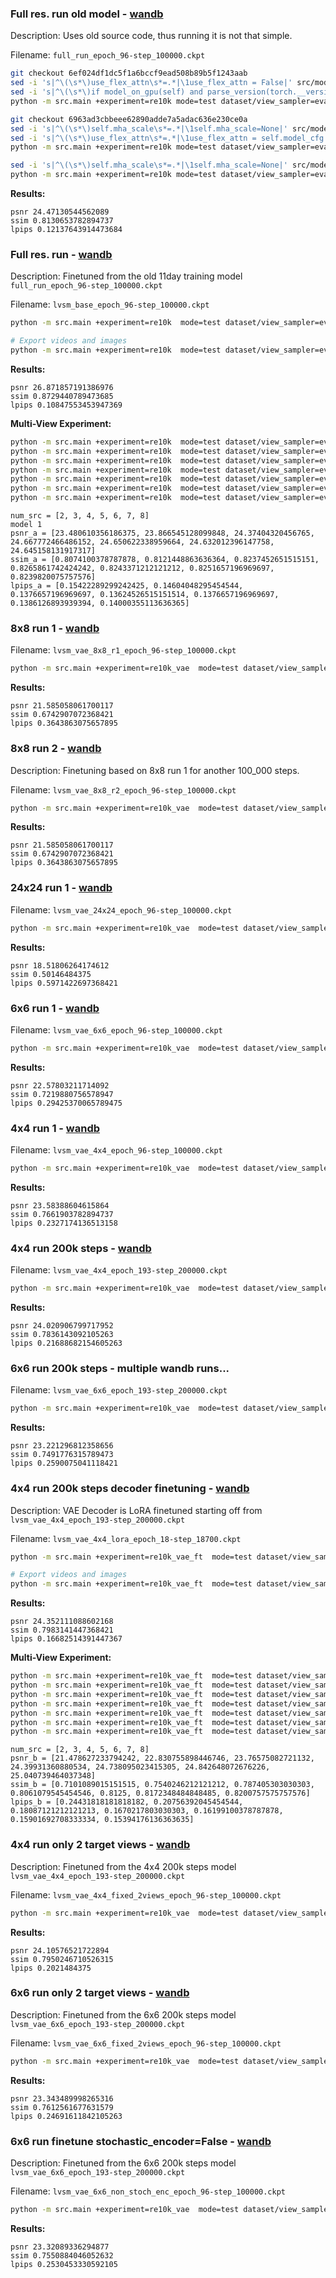 ### Full res. run old model - [wandb](https://wandb.ai/tum-edu/lvsm/runs/pugrk3tl/overview)
Description: Uses old source code, thus running it is not that simple.

Filename: `full_run_epoch_96-step_100000.ckpt`

```bash
git checkout 6ef024df1dc5f1a6bccf9ead508b89b5f1243aab
sed -i 's|^\(\s*\)use_flex_attn\s*=.*|\1use_flex_attn = False|' src/model/model_wrapper.py
sed -i 's|^\(\s*\)if model_on_gpu(self) and parse_version(torch.__version__) >= parse_version("2.5.0"):\s*$|\1if False:|' src/model/transformer/multi_head_attention.py
python -m src.main +experiment=re10k mode=test dataset/view_sampler=evaluation test.compute_scores=true checkpointing.load=checkpoints/full_run_epoch_96-step_100000.ckpt model.lvsm.transformer_cfg.qk_exp_seq_len=0
```

```bash
git checkout 6963ad3cbbeee62890adde7a5adac636e230ce0a
sed -i 's|^\(\s*\)self.mha_scale\s*=.*|\1self.mha_scale=None|' src/model/transformer/multi_head_attention.py
sed -i 's|^\(\s*\)use_flex_attn\s*=.*|\1use_flex_attn = self.model_cfg.transformer_cfg.sdpa_kernel == "flex-attention"|' src/model/model_wrapper.py
python -m src.main +experiment=re10k mode=test dataset/view_sampler=evaluation test.compute_scores=true checkpointing.load=checkpoints/full_run_epoch_96-step_100000.ckpt model.lvsm.transformer_cfg.qk_exp_seq_len=0 model.lvsm.transformer_cfg.sdpa_kernel=torch-sdpa
```

```bash
sed -i 's|^\(\s*\)self.mha_scale\s*=.*|\1self.mha_scale=None|' src/model/transformer/multi_head_attention.py
python -m src.main +experiment=re10k mode=test dataset/view_sampler=evaluation test.compute_scores=true checkpointing.load=checkpoints/full_run_epoch_96-step_100000.ckpt lvsm_cfg.transformer_cfg.qk_norm=1 +lvsm_cfg.transformer_cfg.qk_exp_seq_len=0 lvsm_cfg.transformer_cfg.sdpa_kernel=torch-sdpa
```
**Results:**
```
psnr 24.47130544562089
ssim 0.8130653782894737
lpips 0.12137643914473684
```

### Full res. run - [wandb](https://wandb.ai/tum-edu/lvsm/runs/44x9llvm)
Description: Finetuned from the old 11day training model `full_run_epoch_96-step_100000.ckpt`

Filename: `lvsm_base_epoch_96-step_100000.ckpt`

```bash
python -m src.main +experiment=re10k  mode=test dataset/view_sampler=evaluation test.compute_scores=true lvsm_cfg.transformer_cfg.sdpa_kernel=torch-sdpa checkpointing.load=checkpoints/lvsm_base_epoch_96-step_100000.ckpt
```


```bash
# Export videos and images
python -m src.main +experiment=re10k  mode=test dataset/view_sampler=evaluation dataset.view_sampler.index_path=assets/evaluation_index_re10k_video.json test.compute_scores=false test.save_video=true test.save_image=true lvsm_cfg.transformer_cfg.sdpa_kernel=flex-attention checkpointing.load=checkpoints/lvsm_base_epoch_96-step_100000.ckpt test.ffmpeg_path=/home/team15/ffmpeg-7.0.2-amd64-static
```

**Results:**
```
psnr 26.871857191386976
ssim 0.8729440789473685
lpips 0.10847553453947369
```

**Multi-View Experiment:**
```bash
python -m src.main +experiment=re10k  mode=test dataset/view_sampler=evaluation test.compute_scores=true lvsm_cfg.transformer_cfg.sdpa_kernel=torch-sdpa checkpointing.load=checkpoints/lvsm_base_epoch_96-step_100000.ckpt dataset.view_sampler.index_path=assets/multi_view_experiment/evaluation_index_num_src_2.json
python -m src.main +experiment=re10k  mode=test dataset/view_sampler=evaluation test.compute_scores=true lvsm_cfg.transformer_cfg.sdpa_kernel=torch-sdpa checkpointing.load=checkpoints/lvsm_base_epoch_96-step_100000.ckpt dataset.view_sampler.index_path=assets/multi_view_experiment/evaluation_index_num_src_3.json
python -m src.main +experiment=re10k  mode=test dataset/view_sampler=evaluation test.compute_scores=true lvsm_cfg.transformer_cfg.sdpa_kernel=torch-sdpa checkpointing.load=checkpoints/lvsm_base_epoch_96-step_100000.ckpt dataset.view_sampler.index_path=assets/multi_view_experiment/evaluation_index_num_src_4.json
python -m src.main +experiment=re10k  mode=test dataset/view_sampler=evaluation test.compute_scores=true lvsm_cfg.transformer_cfg.sdpa_kernel=torch-sdpa checkpointing.load=checkpoints/lvsm_base_epoch_96-step_100000.ckpt dataset.view_sampler.index_path=assets/multi_view_experiment/evaluation_index_num_src_5.json
python -m src.main +experiment=re10k  mode=test dataset/view_sampler=evaluation test.compute_scores=true lvsm_cfg.transformer_cfg.sdpa_kernel=torch-sdpa checkpointing.load=checkpoints/lvsm_base_epoch_96-step_100000.ckpt dataset.view_sampler.index_path=assets/multi_view_experiment/evaluation_index_num_src_6.json
python -m src.main +experiment=re10k  mode=test dataset/view_sampler=evaluation test.compute_scores=true lvsm_cfg.transformer_cfg.sdpa_kernel=torch-sdpa checkpointing.load=checkpoints/lvsm_base_epoch_96-step_100000.ckpt dataset.view_sampler.index_path=assets/multi_view_experiment/evaluation_index_num_src_7.json
python -m src.main +experiment=re10k  mode=test dataset/view_sampler=evaluation test.compute_scores=true lvsm_cfg.transformer_cfg.sdpa_kernel=torch-sdpa checkpointing.load=checkpoints/lvsm_base_epoch_96-step_100000.ckpt dataset.view_sampler.index_path=assets/multi_view_experiment/evaluation_index_num_src_8.json
```

```
num_src = [2, 3, 4, 5, 6, 7, 8]
model 1
psnr_a = [23.480610356186375, 23.866545128099848, 24.37404320456765, 24.667772466486152, 24.650622338959664, 24.632012396147758, 24.645158131917317]
ssim_a = [0.8074100378787878, 0.8121448863636364, 0.8237452651515151, 0.8265861742424242, 0.8243371212121212, 0.8251657196969697, 0.8239820075757576]
lpips_a = [0.15422289299242425, 0.14604048295454544, 0.1376657196969697, 0.13624526515151514, 0.1376657196969697, 0.1386126893939394, 0.14000355113636365]
```


### 8x8 run 1 - [wandb](https://wandb.ai/tum-edu/lvsm/runs/g1pj4x1v)
Filename: `lvsm_vae_8x8_r1_epoch_96-step_100000.ckpt`

```bash
python -m src.main +experiment=re10k_vae  mode=test dataset/view_sampler=evaluation test.compute_scores=true checkpointing.load=checkpoints/lvsm_vae_8x8_r1_epoch_96-step_100000.ckpt 
```

**Results:**
```
psnr 21.585058061700117
ssim 0.6742907072368421
lpips 0.3643863075657895
```

### 8x8 run 2 - [wandb](https://wandb.ai/tum-edu/lvsm/runs/751eglvk)
Description: Finetuning based on 8x8 run 1 for another 100_000 steps.

Filename: `lvsm_vae_8x8_r2_epoch_96-step_100000.ckpt`

```bash
python -m src.main +experiment=re10k_vae  mode=test dataset/view_sampler=evaluation test.compute_scores=true checkpointing.load=checkpoints/lvsm_vae_8x8_r2_epoch_96-step_100000.ckpt 
```

**Results:**
```
psnr 21.585058061700117
ssim 0.6742907072368421
lpips 0.3643863075657895
```

### 24x24 run 1 - [wandb](https://wandb.ai/tum-edu/lvsm/runs/da6vp79n)
Filename: `lvsm_vae_24x24_epoch_96-step_100000.ckpt`

```bash
python -m src.main +experiment=re10k_vae  mode=test dataset/view_sampler=evaluation test.compute_scores=true checkpointing.load=checkpoints/lvsm_vae_24x24_epoch_96-step_100000.ckpt lvsm_cfg.patch_size=24 
```

**Results:**
```
psnr 18.51806264174612
ssim 0.50146484375
lpips 0.5971422697368421
```

### 6x6 run 1 - [wandb](https://wandb.ai/tum-edu/lvsm/runs/4rgpow2c)
Filename: `lvsm_vae_6x6_epoch_96-step_100000.ckpt`

```bash
python -m src.main +experiment=re10k_vae  mode=test dataset/view_sampler=evaluation test.compute_scores=true checkpointing.load=checkpoints/lvsm_vae_6x6_epoch_96-step_100000.ckpt lvsm_cfg.patch_size=6 
```

**Results:**
```
psnr 22.57803211714092
ssim 0.7219880756578947
lpips 0.29425370065789475
```

### 4x4 run 1 - [wandb](https://wandb.ai/tum-edu/lvsm/runs/agnj9goq?nw=nwuserkaihelli)
Filename: `lvsm_vae_4x4_epoch_96-step_100000.ckpt`

```bash
python -m src.main +experiment=re10k_vae  mode=test dataset/view_sampler=evaluation test.compute_scores=true checkpointing.load=checkpoints/lvsm_vae_4x4_epoch_96-step_100000.ckpt lvsm_cfg.patch_size=4 
```

**Results:**
```
psnr 23.58388604615864
ssim 0.7661903782894737
lpips 0.2327174136513158
```

### 4x4 run 200k steps - [wandb](https://wandb.ai/tum-edu/lvsm/runs/gv2in2xr?nw=nwuserkaihelli)
Filename: `lvsm_vae_4x4_epoch_193-step_200000.ckpt`

```bash
python -m src.main +experiment=re10k_vae  mode=test dataset/view_sampler=evaluation test.compute_scores=true checkpointing.load=checkpoints/lvsm_vae_4x4_epoch_193-step_200000.ckpt lvsm_cfg.patch_size=4 
```

**Results:**
```
psnr 24.020906799717952
ssim 0.7836143092105263
lpips 0.21688682154605263
```

### 6x6 run 200k steps - multiple wandb runs...
Filename: `lvsm_vae_6x6_epoch_193-step_200000.ckpt`

```bash
python -m src.main +experiment=re10k_vae  mode=test dataset/view_sampler=evaluation test.compute_scores=true checkpointing.load=checkpoints/lvsm_vae_6x6_epoch_193-step_200000.ckpt lvsm_cfg.patch_size=6 
```

**Results:**
```
psnr 23.221296812358656
ssim 0.7491776315789473
lpips 0.2590075041118421
```

### 4x4 run 200k steps decoder finetuning - [wandb](https://wandb.ai/tum-edu/lvsm/runs/wdgz38ez)
Description: VAE Decoder is LoRA finetuned starting off from `lvsm_vae_4x4_epoch_193-step_200000.ckpt`

Filename: `lvsm_vae_4x4_lora_epoch_18-step_18700.ckpt`

```bash
python -m src.main +experiment=re10k_vae_ft  mode=test dataset/view_sampler=evaluation test.compute_scores=true checkpointing.load=checkpoints/lvsm_vae_4x4_lora_epoch_18-step_18700.ckpt lvsm_cfg.patch_size=4 
```

```bash
# Export videos and images
python -m src.main +experiment=re10k_vae_ft  mode=test dataset/view_sampler=evaluation dataset.view_sampler.index_path=assets/evaluation_index_re10k_video.json test.compute_scores=false test.save_video=true test.save_image=true checkpointing.load=checkpoints/lvsm_vae_4x4_lora_epoch_18-step_18700.ckpt  lvsm_cfg.patch_size=4 test.ffmpeg_path=/home/team15/ffmpeg-7.0.2-amd64-static
```

**Results:**
```
psnr 24.352111088602168
ssim 0.7983141447368421
lpips 0.16682514391447367
```

**Multi-View Experiment:**
```bash
python -m src.main +experiment=re10k_vae_ft  mode=test dataset/view_sampler=evaluation test.compute_scores=true checkpointing.load=checkpoints/lvsm_vae_4x4_lora_epoch_18-step_18700.ckpt lvsm_cfg.patch_size=4 dataset.view_sampler.index_path=assets/multi_view_experiment/evaluation_index_num_src_2.json
python -m src.main +experiment=re10k_vae_ft  mode=test dataset/view_sampler=evaluation test.compute_scores=true checkpointing.load=checkpoints/lvsm_vae_4x4_lora_epoch_18-step_18700.ckpt lvsm_cfg.patch_size=4 dataset.view_sampler.index_path=assets/multi_view_experiment/evaluation_index_num_src_3.json
python -m src.main +experiment=re10k_vae_ft  mode=test dataset/view_sampler=evaluation test.compute_scores=true checkpointing.load=checkpoints/lvsm_vae_4x4_lora_epoch_18-step_18700.ckpt lvsm_cfg.patch_size=4 dataset.view_sampler.index_path=assets/multi_view_experiment/evaluation_index_num_src_4.json
python -m src.main +experiment=re10k_vae_ft  mode=test dataset/view_sampler=evaluation test.compute_scores=true checkpointing.load=checkpoints/lvsm_vae_4x4_lora_epoch_18-step_18700.ckpt lvsm_cfg.patch_size=4 dataset.view_sampler.index_path=assets/multi_view_experiment/evaluation_index_num_src_5.json
python -m src.main +experiment=re10k_vae_ft  mode=test dataset/view_sampler=evaluation test.compute_scores=true checkpointing.load=checkpoints/lvsm_vae_4x4_lora_epoch_18-step_18700.ckpt lvsm_cfg.patch_size=4 dataset.view_sampler.index_path=assets/multi_view_experiment/evaluation_index_num_src_6.json
python -m src.main +experiment=re10k_vae_ft  mode=test dataset/view_sampler=evaluation test.compute_scores=true checkpointing.load=checkpoints/lvsm_vae_4x4_lora_epoch_18-step_18700.ckpt lvsm_cfg.patch_size=4 dataset.view_sampler.index_path=assets/multi_view_experiment/evaluation_index_num_src_7.json
python -m src.main +experiment=re10k_vae_ft  mode=test dataset/view_sampler=evaluation test.compute_scores=true checkpointing.load=checkpoints/lvsm_vae_4x4_lora_epoch_18-step_18700.ckpt lvsm_cfg.patch_size=4 dataset.view_sampler.index_path=assets/multi_view_experiment/evaluation_index_num_src_8.json
```

```
num_src = [2, 3, 4, 5, 6, 7, 8]
psnr_b = [21.478627233794242, 22.830755898446746, 23.76575082721132, 24.39931360880534, 24.738095023415305, 24.842648072676226, 25.040739464037348]
ssim_b = [0.7101089015151515, 0.7540246212121212, 0.787405303030303, 0.8061079545454546, 0.8125, 0.8172348484848485, 0.8200757575757576]
lpips_b = [0.24431818181818182, 0.20756392045454544, 0.18087121212121213, 0.1670217803030303, 0.16199100378787878, 0.15901692708333334, 0.15394176136363635]
```

### 4x4 run only 2 target views - [wandb](https://wandb.ai/tum-edu/lvsm/runs/gupat7c3)
Description: Finetuned from the 4x4 200k steps model `lvsm_vae_4x4_epoch_193-step_200000.ckpt`

Filename: `lvsm_vae_4x4_fixed_2views_epoch_96-step_100000.ckpt`

```bash
python -m src.main +experiment=re10k_vae  mode=test dataset/view_sampler=evaluation test.compute_scores=true checkpointing.load=checkpoints/lvsm_vae_4x4_fixed_2views_epoch_96-step_100000.ckpt lvsm_cfg.patch_size=4 
```

**Results:**
```
psnr 24.10576521722894
ssim 0.7950246710526315
lpips 0.2021484375
```

### 6x6 run only 2 target views - [wandb](https://wandb.ai/tum-edu/lvsm/runs/h44mlxlp)
Description: Finetuned from the 6x6 200k steps model `lvsm_vae_6x6_epoch_193-step_200000.ckpt`

Filename: `lvsm_vae_6x6_fixed_2views_epoch_96-step_100000.ckpt`

```bash
python -m src.main +experiment=re10k_vae  mode=test dataset/view_sampler=evaluation test.compute_scores=true checkpointing.load=checkpoints/lvsm_vae_6x6_fixed_2views_epoch_96-step_100000.ckpt lvsm_cfg.patch_size=6 
```

**Results:**
```
psnr 23.343489998265316
ssim 0.7612561677631579
lpips 0.24691611842105263
```

### 6x6 run finetune stochastic_encoder=False - [wandb](https://wandb.ai/tum-edu/lvsm/runs/h44mlxlp)
Description: Finetuned from the 6x6 200k steps model `lvsm_vae_6x6_epoch_193-step_200000.ckpt`

Filename: `lvsm_vae_6x6_non_stoch_enc_epoch_96-step_100000.ckpt`

```bash
python -m src.main +experiment=re10k_vae  mode=test dataset/view_sampler=evaluation test.compute_scores=true checkpointing.load=checkpoints/lvsm_vae_6x6_non_stoch_enc_epoch_96-step_100000.ckpt lvsm_cfg.patch_size=6 lvsm_cfg.vae_cfg.stochastic_encoder=false
```

**Results:**
```
psnr 23.32089336294877
ssim 0.7550884046052632
lpips 0.2530453330592105
```
